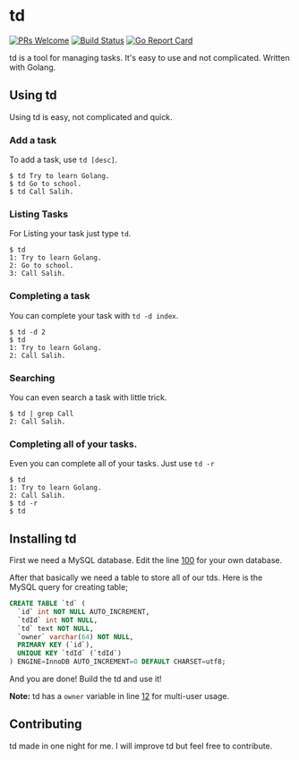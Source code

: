  # td 
 [![PRs Welcome](https://img.shields.io/badge/PRs-welcome-brightgreen.svg?style=flat-square)](http://makeapullrequest.com) [![Build Status](https://travis-ci.org/salihciftci/td.svg?branch=master)](https://travis-ci.org/salihciftci/td) [![Go Report Card](https://goreportcard.com/badge/github.com/salihciftci/td)](https://goreportcard.com/report/github.com/salihciftci/td)

td is a tool for managing tasks. It's easy to use and not complicated. Written with Golang.


## Using td

Using td is easy, not complicated and quick.

### Add a task

To add a task, use `td [desc]`.

```
$ td Try to learn Golang.
$ td Go to school.
$ td Call Salih.
```

### Listing Tasks

For Listing your task just type `td`.

```
$ td
1: Try to learn Golang.
2: Go to school.
3: Call Salih.
```

### Completing a task

You can complete your task with `td -d index`.

```
$ td -d 2
$ td
1: Try to learn Golang.
2: Call Salih.
```

### Searching

You can even search a task with little trick.

```
$ td | grep Call
2: Call Salih.
```

### Completing all of your tasks.

Even you can complete all of your tasks. Just use `td -r`
```
$ td
1: Try to learn Golang.
2: Call Salih.
$ td -r
$ td

```

## Installing td

First we need a MySQL database. Edit the line [100](https://github.com/salihciftci/td/blob/master/td.go#L100) for your own database.

After that basically we need a table to store all of our tds.
Here is the MySQL query for creating table;
```sql
CREATE TABLE `td` (
  `id` int NOT NULL AUTO_INCREMENT,
  `tdId` int NOT NULL,
  `td` text NOT NULL,
  `owner` varchar(64) NOT NULL,
  PRIMARY KEY (`id`),
  UNIQUE KEY `tdId` (`tdId`)
) ENGINE=InnoDB AUTO_INCREMENT=0 DEFAULT CHARSET=utf8;
```

And you are done! Build the td and use it!

**Note:** td has a `owner` variable in line [12](http://https://github.com/salihciftci/td/blob/master/td.go#L12) for multi-user usage.


## Contributing

td made in one night for me. I will improve td but feel free to contribute.

